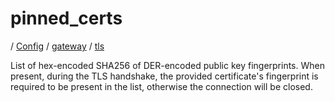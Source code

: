 # pinned_certs

/ [Config](../../..) / [gateway](../..) / [tls](..) 

List of hex-encoded SHA256 of DER-encoded public key fingerprints. When present, during the TLS handshake, the
provided certificate's fingerprint is required to be present in the list, otherwise the connection will be
closed.

